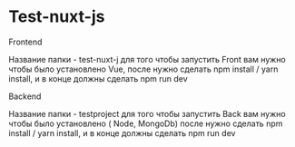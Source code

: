 # Test-nuxt-js
Frontend

 Название папки  - test-nuxt-j
 для того чтобы запустить Front вам нужно чтобы было установлено Vue,
 после нужно сделать npm install / yarn install,
 и в конце должны сделать npm run dev

Backend

 Название папки - testproject
 для того чтобы запустить Back вам нужно чтобы было установлено ( Node, MongoDb)
 после нужно сделать npm install / yarn install,
 и в конце должны сделать npm run dev
